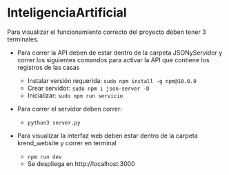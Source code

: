 # InteligenciaArtificial

Para visualizar el funcionamiento correcto del proyecto deben tener 3 terminales.

- Para correr la API deben de estar dentro de la carpeta JSONyServidor y correr los siguientes comandos para activar la API que contiene los registros de las casas
  - Instalar versión requerida: `sudo npm install -g npm@10.0.0`
  - Crear servidor: `sudo npm i json-server -D`
  - Inicializar: `sudo npm run servicio`
- Para correr el servidor deben correr:
  - `python3 server.py`
 
  
- Para visualizar la interfaz web deben estar dentro de la carpeta krend_website y correr en terminal
  - `npm run dev`
  - Se despliega en http://localhost:3000

